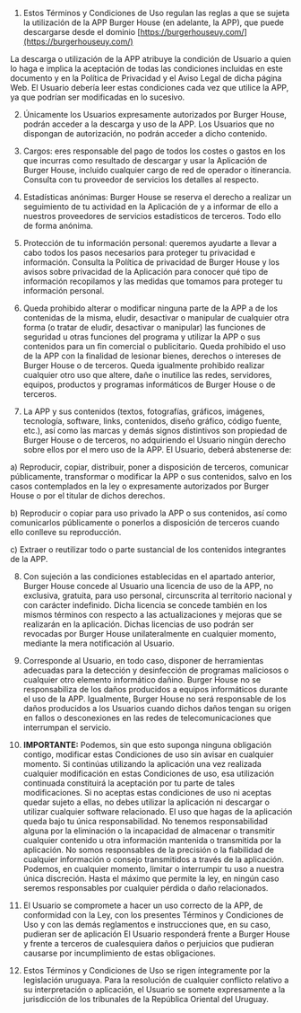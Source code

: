 1. Estos Términos y Condiciones de Uso regulan las reglas a que se sujeta la utilización de la APP Burger House (en adelante, la APP), que puede descargarse desde el dominio [https://burgerhouseuy.com/](https://burgerhouseuy.com/)

La descarga o utilización de la APP atribuye la condición de Usuario a quien lo haga e implica la aceptación de todas las condiciones incluidas en este documento y en la Política de Privacidad y el Aviso Legal de dicha página Web. El Usuario debería leer estas condiciones cada vez que utilice la APP, ya que podrían ser modificadas en lo sucesivo.

2. Únicamente los Usuarios expresamente autorizados por Burger House, podrán acceder a la descarga y uso de la APP. Los Usuarios que no dispongan de autorización, no podrán acceder a dicho contenido.

3. Cargos: eres responsable del pago de todos los costes o gastos en los que incurras como resultado de descargar y usar la Aplicación de Burger House, incluido cualquier cargo de red de operador o itinerancia. Consulta con tu proveedor de servicios los detalles al respecto.

4. Estadísticas anónimas: Burger House se reserva el derecho a realizar un seguimiento de tu actividad en la Aplicación de y a informar de ello a nuestros proveedores de servicios estadísticos de terceros. Todo ello de forma anónima.

5. Protección de tu información personal: queremos ayudarte a llevar a cabo todos los pasos necesarios para proteger tu privacidad e información. Consulta la Política de privacidad de Burger House y los avisos sobre privacidad de la Aplicación para conocer qué tipo de información recopilamos y las medidas que tomamos para proteger tu información personal.

6. Queda prohibido alterar o modificar ninguna parte de la APP a de los contenidas de la misma, eludir, desactivar o manipular de cualquier otra forma (o tratar de eludir, desactivar o manipular) las funciones de seguridad u otras funciones del programa y utilizar la APP o sus contenidos para un fin comercial o publicitario. Queda prohibido el uso de la APP con la finalidad de lesionar bienes, derechos o intereses de Burger House o de terceros. Queda igualmente prohibido realizar cualquier otro uso que altere, dañe o inutilice las redes, servidores, equipos, productos y programas informáticos de Burger House o de terceros.

7. La APP y sus contenidos (textos, fotografías, gráficos, imágenes, tecnología, software, links, contenidos, diseño gráfico, código fuente, etc.), así como las marcas y demás signos distintivos son propiedad de Burger House o de terceros, no adquiriendo el Usuario ningún derecho sobre ellos por el mero uso de la APP. El Usuario, deberá abstenerse de:

a) Reproducir, copiar, distribuir, poner a disposición de terceros, comunicar públicamente, transformar o modificar la APP o sus contenidos, salvo en los casos contemplados en la ley o expresamente autorizados por Burger House o por el titular de dichos derechos.

b) Reproducir o copiar para uso privado la APP o sus contenidos, así como comunicarlos públicamente o ponerlos a disposición de terceros cuando ello conlleve su reproducción.

c) Extraer o reutilizar todo o parte sustancial de los contenidos integrantes de la APP.

8. Con sujeción a las condiciones establecidas en el apartado anterior, Burger House concede al Usuario una licencia de uso de la APP, no exclusiva, gratuita, para uso personal, circunscrita al territorio nacional y con carácter indefinido. Dicha licencia se concede también en los mismos términos con respecto a las actualizaciones y mejoras que se realizarán en la aplicación. Dichas licencias de uso podrán ser revocadas por Burger House unilateralmente en cualquier momento, mediante la mera notificación al Usuario.

9. Corresponde al Usuario, en todo caso, disponer de herramientas adecuadas para la detección y desinfección de programas maliciosos o cualquier otro elemento informático dañino. Burger House no se responsabiliza de los daños producidos a equipos informáticos durante el uso de la APP. Igualmente, Burger House no será responsable de los daños producidos a los Usuarios cuando dichos daños tengan su origen en fallos o desconexiones en las redes de telecomunicaciones que interrumpan el servicio.

10. **IMPORTANTE:** Podemos, sin que esto suponga ninguna obligación contigo, modificar estas Condiciones de uso sin avisar en cualquier momento. Si continúas utilizando la aplicación una vez realizada cualquier modificación en estas Condiciones de uso, esa utilización continuada constituirá la aceptación por tu parte de tales modificaciones. Si no aceptas estas condiciones de uso ni aceptas quedar sujeto a ellas, no debes utilizar la aplicación ni descargar o utilizar cualquier software relacionado. El uso que hagas de la aplicación queda bajo tu única responsabilidad. No tenemos responsabilidad alguna por la eliminación o la incapacidad de almacenar o transmitir cualquier contenido u otra información mantenida o transmitida por la aplicación. No somos responsables de la precisión o la fiabilidad de cualquier información o consejo transmitidos a través de la aplicación. Podemos, en cualquier momento, limitar o interrumpir tu uso a nuestra única discreción. Hasta el máximo que permite la ley, en ningún caso seremos responsables por cualquier pérdida o daño relacionados.

11. El Usuario se compromete a hacer un uso correcto de la APP, de conformidad con la Ley, con los presentes Términos y Condiciones de Uso y con las demás reglamentos e instrucciones que, en su caso, pudieran ser de aplicación El Usuario responderá frente a Burger House y frente a terceros de cualesquiera daños o perjuicios que pudieran causarse por incumplimiento de estas obligaciones.

12. Estos Términos y Condiciones de Uso se rigen íntegramente por la legislación uruguaya. Para la resolución de cualquier conflicto relativo a su interpretación o aplicación, el Usuario se somete expresamente a la jurisdicción de los tribunales de la República Oriental del Uruguay.
